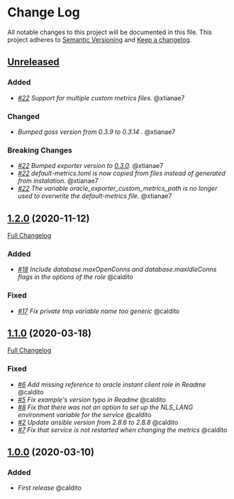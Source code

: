 # Change Log
All notable changes to this project will be documented in this file.
This project adheres to [Semantic Versioning](http://semver.org/) and [Keep a changelog](https://github.com/olivierlacan/keep-a-changelog).


## [Unreleased](https://github.com/idealista/prometheus_oracle_exporter_role/tree/develop)
### Added

- *[#22](https://github.com/idealista/prometheus_oracle_exporter_role/issues/22) Support for multiple custom metrics files.* @xtianae7

### Changed
- *Bumped goss version from 0.3.9 to 0.3.14 .* @xtianae7

### Breaking Changes
- *[#22](https://github.com/idealista/prometheus_oracle_exporter_role/issues/22) Bumped exporter version to [0.3.0](https://github.com/iamseth/oracledb_exporter/releases/tag/0.3.0rc1).*  @xtianae7
- *[#22](https://github.com/idealista/prometheus_oracle_exporter_role/issues/22) default-metrics.toml is now copied from files instead of generated from instalation.* @xtianae7
- *[#22](https://github.com/idealista/prometheus_oracle_exporter_role/issues/22) The variable oracle_exporter_custom_metrics_path is no longer used to overwrite the default-metrics file.* @xtianae7

## [1.2.0](https://github.com/idealista/prometheus_oracle_exporter_role/tree/1.2.0) (2020-11-12)
[Full Changelog](https://github.com/idealista/prometheus_oracle_exporter_role/compare/1.1.0...1.2.0)
### Added
- *[#18](https://github.com/idealista/prometheus_oracle_exporter_role/issues/18) Include database.maxOpenConns and database.maxIdleConns flags in the options of the role* @caldito

### Fixed
- *[#17](https://github.com/idealista/prometheus_oracle_exporter_role/issues/17) Fix private tmp variable name too generic* @caldito

## [1.1.0](https://github.com/idealista/prometheus_oracle_exporter_role/tree/1.1.0) (2020-03-18)
[Full Changelog](https://github.com/idealista/prometheus_oracle_exporter_role/compare/1.0.0...1.1.0)
### Fixed
- *[#6](https://github.com/idealista/prometheus_oracle_exporter_role/issues/6) Add missing reference to oracle instant client role in Readme* @caldito
- *[#5](https://github.com/idealista/prometheus_oracle_exporter_role/issues/5) Fix example's version typo in Readme* @caldito
- *[#8](https://github.com/idealista/prometheus_oracle_exporter_role/issues/8) Fix that there was not an option to set up the NLS_LANG environment variable for the service* @caldito
- *[#2](https://github.com/idealista/prometheus_oracle_exporter_role/issues/2) Update ansible version from 2.8.6 to 2.8.8* @caldito
- *[#7](https://github.com/idealista/prometheus_oracle_exporter_role/issues/7) Fix that service is not restarted when changing the metrics* @caldito

## [1.0.0](https://github.com/idealista/prometheus_oracle_exporter_role/tree/1.0.0) (2020-03-10)

### Added
- *First release* @caldito
